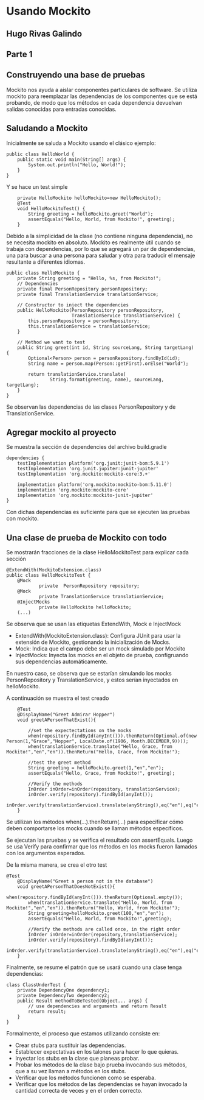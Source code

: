 # Usando Mockito
## Hugo Rivas Galindo

## Parte 1
## Construyendo una base de pruebas

Mockito nos ayuda a aislar componentes particulares de software. Se utiliza mockito para reemplazar las dependencias de los componentes que se está probando, de modo que los métodos en cada dependencia devuelvan salidas conocidas para entradas conocidas. 

## Saludando a Mockito

Inicialmente se saluda a Mockito usando el clásico ejemplo:
```
public class HelloWorld {
    public static void main(String[] args) {
        System.out.println("Hello, World!");
    }
}
```
Y se hace un test simple
```
    private HelloMockito helloMockito=new HelloMockito();
    @Test
    void HelloMockitoTest() {
        String greeting = helloMockito.greet("World");
        assertEquals("Hello, World, from Mockito!", greeting);
    }
```
Debido a la simplicidad de la clase (no contiene ninguna dependencia), no se necesita mockito en absoluto. Mockito es realmente útil cuando se trabaja con dependencias, por lo que se agregará un par de dependencias, una para buscar a una persona para saludar y otra para traducir el mensaje resultante a diferentes idiomas.

```
public class HelloMockito {
    private String greeting = "Hello, %s, from Mockito!";
    // Dependencies
    private final PersonRepository personRepository;
    private final TranslationService translationService;

    // Constructor to inject the dependencies
    public HelloMockito(PersonRepository personRepository,
                        TranslationService translationService) {
        this.personRepository = personRepository;
        this.translationService = translationService;
    }

    // Method we want to test
    public String greet(int id, String sourceLang, String targetLang) {
        Optional<Person> person = personRepository.findById(id);
        String name = person.map(Person::getFirst).orElse("World");

        return translationService.translate(
                String.format(greeting, name), sourceLang, targetLang);
    }
}
```
Se observan las dependencias de las clases PersonRepository y de TranslationService.


## Agregar mockito al proyecto

Se muestra la sección de dependencies del archivo build.gradle
```
dependencies {
    testImplementation platform('org.junit:junit-bom:5.9.1')
    testImplementation 'org.junit.jupiter:junit-jupiter'
    testImplementation 'org.mockito:mockito-core:3.+'

    implementation platform('org.mockito:mockito-bom:5.11.0')
    implementation 'org.mockito:mockito-core'
    implementation 'org.mockito:mockito-junit-jupiter'
}
```
Con dichas dependencias es suficiente para que se ejecuten las pruebas con mockito.

## Una clase de prueba de Mockito con todo

Se mostrarán fracciones de la clase HelloMockitoTest para explicar cada sección
```
@ExtendWith(MockitoExtension.class)
public class HelloMockitoTest {
    @Mock
            private  PersonRepository repository;
    @Mock
            private TranslationService translationService;
    @InjectMocks
            private HelloMockito helloMockito;
    (...)
```
Se observa que se usan las etiquetas ExtendWith, Mock e InjectMock

- ExtendWith(MockitoExtension.class): Configura JUnit para usar la extensión de Mockito, gestionando la inicialización de Mocks.
- Mock: Indica que el campo debe ser un mock simulado por Mockito
- InjectMocks: Inyecta los mocks en el objeto de prueba, configruando sus dependencias automáticamente.

En nuestro caso, se observa que se estarían simulando los mocks PersonRepository y TranslationService, y estos serían inyectados en helloMockito. 


A continuación se muestra el test creado
```
    @Test
    @DisplayName("Greet Admirar Hopper")
    void greetAPersonThatExist(){

        //set the expectectations on the mocks
        when(repository.findById(anyInt())).thenReturn(Optional.of(new Person(1,"Grace","Hopper", LocalDate.of(1906, Month.DECEMBER,9))));
        when(translationService.translate("Hello, Grace, from Mockito!","en","en")).thenReturn("Hello, Grace, from Mockito!");

        //test the greet method
        String greeting = helloMockito.greet(1,"en","en");
        assertEquals("Hello, Grace, from Mockito!", greeting);

        //Verify the methods
        InOrder inOrder=inOrder(repository, translationService);
        inOrder.verify(repository).findById(anyInt());
        inOrder.verify(translationService).translate(anyString(),eq("en"),eq("en"));
    }
```
Se utilizan los métodos when(...).thenReturn(...) para especificar cómo deben comportarse los mocks cuando se llaman métodos específicos.

Se ejecutan las pruebas y se verifica el resultado con assertEquals. Luego se usa Verify para confirmar que los métodos en los mocks fueron llamados con los argumentos esperados. 

De la misma manera, se crea el otro test
```
@Test
    @DisplayName("Greet a person not in the database")
    void greetAPersonThatDoesNotExist(){
        when(repository.findById(anyInt())).thenReturn(Optional.empty());
        when(translationService.translate("Hello, World, from Mockito!","en","en")).thenReturn("Hello, World, from Mockito!");
        String greeting=helloMockito.greet(100,"en","en");
        assertEquals("Hello, World, from Mockito!",greeting);

        //Verify the methods are called once, in the right order
        InOrder inOrder=inOrder(repository,translationService);
        inOrder.verify(repository).findById(anyInt());
        inOrder.verify(translationService).translate(anyString(),eq("en"),eq("en"));
    }
```

Finalmente, se resume el patrón que se usará cuando una clase tenga dependencias:
```
class ClassUnderTest {
    private DependencyOne dependency1;
    private DependencyTwo dependency2;
    public Result methodToBeTested(Object... args) {
        // use dependencies and arguments and return Result
        return result;
    }
}
```
Formalmente, el proceso que estamos utilizando consiste en:
- Crear stubs para sustituir las dependencias.
- Establecer expectativas en los talones para hacer lo que quieras.
- Inyectar los stubs en la clase que planeas probar.
- Probar los métodos de la clase bajo prueba invocando sus métodos, que a su vez llaman a
métodos en los stubs.
- Verificar que los métodos funcionen como se esperaba.
- Verificar que los métodos de las dependencias se hayan invocado la cantidad correcta de veces y
en el orden correcto.



